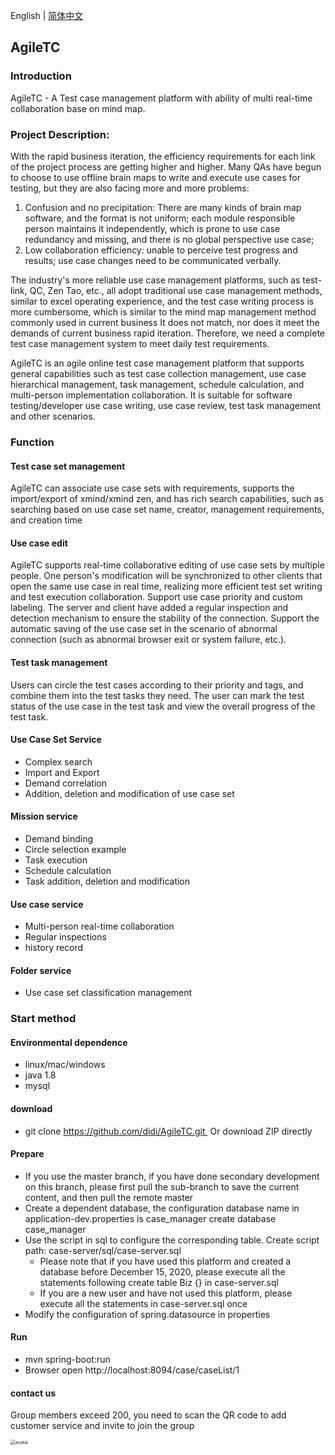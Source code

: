 English | [简体中文](./README_zh-CN.md)

## AgileTC

### Introduction

AgileTC - A Test case management platform with ability of multi real-time collaboration base on mind map.

### Project Description:

With the rapid business iteration, the efficiency requirements for each link of the project process are getting higher and higher. Many QAs have begun to choose to use offline brain maps to write and execute use cases for testing, but they are also facing more and more problems:
1. Confusion and no precipitation: There are many kinds of brain map software, and the format is not uniform; each module responsible person maintains it independently, which is prone to use case redundancy and missing, and there is no global perspective use case;
2. Low collaboration efficiency: unable to perceive test progress and results; use case changes need to be communicated verbally.

The industry's more reliable use case management platforms, such as test-link, QC, Zen Tao, etc., all adopt traditional use case management methods, similar to excel operating experience, and the test case writing process is more cumbersome, which is similar to the mind map management method commonly used in current business It does not match, nor does it meet the demands of current business rapid iteration. Therefore, we need a complete test case management system to meet daily test requirements.

AgileTC is an agile online test case management platform that supports general capabilities such as test case collection management, use case hierarchical management, task management, schedule calculation, and multi-person implementation collaboration. It is suitable for software testing/developer use case writing, use case review, test task management and other scenarios.

### Function

#### Test case set management

AgileTC can associate use case sets with requirements, supports the import/export of xmind/xmind zen, and has rich search capabilities, such as searching based on use case set name, creator, management requirements, and creation time

#### Use case edit

AgileTC supports real-time collaborative editing of use case sets by multiple people. One person's modification will be synchronized to other clients that open the same use case in real time, realizing more efficient test set writing and test execution collaboration. Support use case priority and custom labeling. The server and client have added a regular inspection and detection mechanism to ensure the stability of the connection. Support the automatic saving of the use case set in the scenario of abnormal connection (such as abnormal browser exit or system failure, etc.).

#### Test task management

Users can circle the test cases according to their priority and tags, and combine them into the test tasks they need. The user can mark the test status of the use case in the test task and view the overall progress of the test task.

#### Use Case Set Service

* Complex search
* Import and Export
* Demand correlation
* Addition, deletion and modification of use case set

#### Mission service

* Demand binding
* Circle selection example
* Task execution
* Schedule calculation
* Task addition, deletion and modification

#### Use case service

* Multi-person real-time collaboration
* Regular inspections
* history record

#### Folder service

* Use case set classification management

### Start method

#### Environmental dependence

- linux/mac/windows
- java 1.8
- mysql

#### download

* git clone https://github.com/didi/AgileTC.git 
  Or download ZIP directly

#### Prepare

* If you use the master branch, if you have done secondary development on this branch, please first pull the sub-branch to save the current content, and then pull the remote master
* Create a dependent database, the configuration database name in application-dev.properties is case_manager create database case_manager
* Use the script in sql to configure the corresponding table. Create script path: case-server/sql/case-server.sql
  * Please note that if you have used this platform and created a database before December 15, 2020, please execute all the statements following create table Biz {} in case-server.sql
  * If you are a new user and have not used this platform, please execute all the statements in case-server.sql once
* Modify the configuration of spring.datasource in properties

#### Run

* mvn spring-boot:run
* Browser open http://localhost:8094/case/caseList/1

#### contact us

Group members exceed 200, you need to scan the QR code to add customer service and invite to join the group

<img src="https://dpubstatic.udache.com/static/dpubimg/73bf1082-1da0-47f9-bef6-70491beed629.png" alt="avatar" style="zoom:50%;" />



